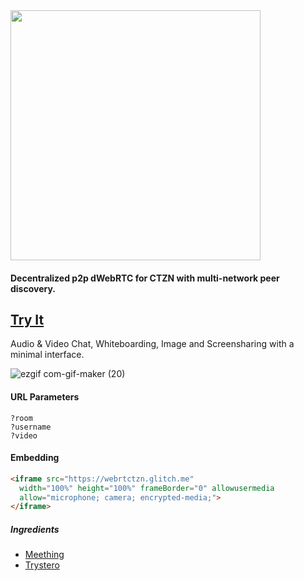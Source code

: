 <img src="https://user-images.githubusercontent.com/1423657/111089259-5882ff00-852b-11eb-90fc-781e4b61858b.png" width=400>


#### Decentralized p2p dWebRTC for CTZN with multi-network peer discovery.

## [Try It](https://webrtctzn.glitch.me)
Audio & Video Chat, Whiteboarding, Image and Screensharing with a minimal interface.



![ezgif com-gif-maker (20)](https://user-images.githubusercontent.com/1423657/111086318-bad40380-851b-11eb-84b9-5246f1f08bc7.gif)

#### URL Parameters
```
?room
?username
?video
```

#### Embedding
```html
<iframe src="https://webrtctzn.glitch.me"
  width="100%" height="100%" frameBorder="0" allowusermedia 
  allow="microphone; camera; encrypted-media;">
</iframe>
```

##### Ingredients

* [Meething](https://github.com/meething)
* [Trystero](https://github.com/dmotz/trystero)
